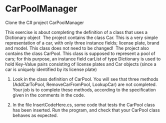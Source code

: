 # CarPoolManager

Clone the C# project CarPoolManager

This exercise is about completing the definition of a class that uses a Dictionary object  The project contains the class Car. 
This is a very simple representation of a car, with only three instance fields; license plate, brand and model. This class does not need to be changed!  The project also contains the class CarPool. This class is supposed to represent a pool of cars; for this purpose, an instance field carList of type Dictionary is used to hold Key-Value pairs consisting of license plates and Car objects (since a car is uniquely identified by its license plate)   

1. Look in the class definition of CarPool. You will see that three methods (AddCarToPool, RemoveCarFromPool, LookupCar) are not completed. Your job is to complete these methods, according to the specification given in the comments in the code.  

2. In the file InsertCodeHere.cs, some code that tests the CarPool class has been inserted. Run the program, and check that your CarPool class behaves as expected.  
